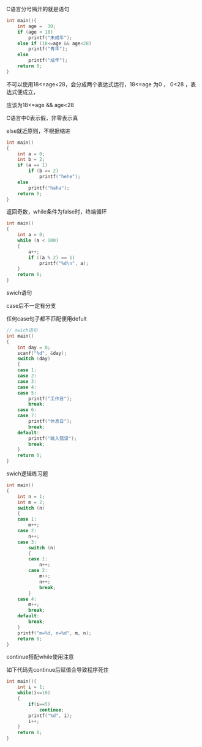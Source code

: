 C语言分号隔开的就是语句

``` c
int main(){
    int age =  30;
    if (age < 18)
        printf("未成年");
    else if (18<=age && age<28)
        printf("青年");
    else
        printf("成年");
    return 0;
}
```

不可以使用18<=age<28，会分成两个表达式运行，18<=age 为0  ， 0<28 ，表达式便成立，

应该为18<=age && age<28

C语言中0表示假，非零表示真

else就近原则，不根据缩进

```c
int main()
{
    int a = 0;
    int b = 2;
    if (a == 1)
        if (b == 2)
            printf("hehe");
    else
        printf("haha");
    return 0;
}
```

返回奇数，while条件为false时，终端循环

```c
int main()
{
    int a = 0;
    while (a < 100)
    {
        a++;
        if ((a % 2) == 1)
            printf("%d\n", a);
    }
    return 0;
}
```

swich语句

case后不一定有分支

任何case句子都不匹配便用defult

```c
// swich语句
int main()
{
    int day = 0;
    scanf("%d", &day);
    switch (day)
    {
    case 1:
    case 2:
    case 3:
    case 4:
    case 5:
        printf("工作日");
        break;
    case 6:
    case 7:
        printf("休息日");
        break;
    default:
        printf("输入错误");
        break;
    }
    return 0;
}
```

 swich逻辑练习题

```c
int main()
{
    int n = 1;
    int m = 2;
    switch (n)
    {
    case 1:
        m++;
    case 2:
        n++;
    case 3:
        switch (n)
        {
        case 1:
            n++;
        case 2:
            m++;
            n++;
            break;
        }
    case 4:
        m++;
        break;
    default:
        break;
    }
    printf("m=%d, n=%d", m, n);
    return 0;
}
```

continue搭配while使用注意

如下代码先continue后赋值会导致程序死住

```c
int main(){
    int i = 1;
    while(i<=10)
    {
        if(i==5)
            continue;
        printf("%d", i);
        i++;
    }
    return 0;
}
```


